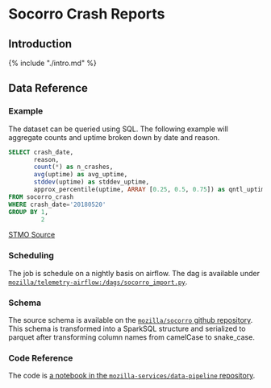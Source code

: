 # Socorro Crash Reports

<!-- toc -->

## Introduction

{% include "./intro.md" %}

## Data Reference

### Example

The dataset can be queried using SQL. The following example will aggregate counts and uptime broken down by date and reason.

```sql
SELECT crash_date,
       reason,
       count(*) as n_crashes,
       avg(uptime) as avg_uptime,
       stddev(uptime) as stddev_uptime,
       approx_percentile(uptime, ARRAY [0.25, 0.5, 0.75]) as qntl_uptime
FROM socorro_crash
WHERE crash_date='20180520'
GROUP BY 1,
         2
```

[STMO Source](https://sql.telemetry.mozilla.org/queries/53884/source)

### Scheduling
The job is schedule on a nightly basis on airflow. The dag is available under [`mozilla/telemetry-airflow:/dags/socorro_import.py`](https://github.com/mozilla/telemetry-airflow/blob/930790116d8d5c924cd61a07311fc8a34340f3d6/dags/socorro_import.py).

### Schema 
The source schema is available on the [`mozilla/socorro` github repository](https://raw.githubusercontent.com/mozilla/socorro/master/socorro/schemas/crash_report.json
). This schema is transformed into a SparkSQL structure and serialized to parquet after transforming column names from camelCase to snake_case.


### Code Reference

The code is [a notebook in the `mozilla-services/data-pipeline` repository](https://github.com/mozilla-services/data-pipeline/blob/master/reports/socorro_import/ImportCrashData.ipynb).
